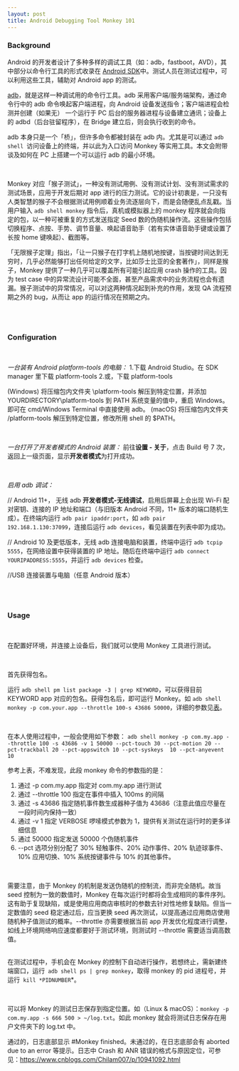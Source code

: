 ```yaml
---
layout: post
title: Android Debugging Tool Monkey 101
---
```




### Background



Android 的开发者设计了多种多样的调试工具（如：adb，fastboot，AVD），其中部分以命令行工具的形式收录在 [Android SDK](https://developer.android.com/studio/releases/platform-tools)中。测试人员在测试过程中，可以利用这些工具，辅助对 Android app 的测试。

[adb](https://developer.android.com/studio/command-line/adb)，就是这样一种调试用的命令行工具。adb 采用客户端/服务端架构，通过命令行中的 adb 命令唤起客户端进程，向 Android 设备发送指令；客户端进程会检测并创建（如果无） 一个运行于 PC 后台的服务器进程与设备建立通讯；设备上的 adbd（后台驻留程序），在 Bridge 建立后，则会执行收到的命令。

adb 本身只是一个「桥」，但许多命令都被封装在 adb 内。尤其是可以通过 `adb shell `访问设备上的终端，并以此为入口访问 Monkey 等实用工具。本文会附带谈及如何在 PC 上搭建一个可以运行 adb 的最小环境。

<br>

<!--excerpt-->

Monkey 对应「猴子测试」，一种没有测试用例、没有测试计划、没有测试需求的测试场景，应用于开发后期对 app 进行的压力测试。它的设计初衷是，一只没有人类智慧的猴子不会根据测试用例顺着业务流逐层向下，而是会随便乱点乱戳。当用户输入 `adb shell monkey` 指令后，真机或模拟器上的 monkey 程序就会向指定的包，以一种可被重复的方式发送指定 Seed 数的伪随机操作流。这些操作包括切换程序、点按、手势、调节音量、唤起语音助手（若有实体语音助手键或设置了长按 home 键唤起）、截图等。

「无限猴子定理」指出，「让一只猴子在打字机上随机地按键，当按键时间达到无穷时，几乎必然能够打出任何给定的文字，比如莎士比亚的全套著作」，同样是猴子，Monkey 提供了一种几乎可以覆盖所有可能引起应用 crash 操作的工具。因为 test case 中的异常流设计可能不全面，甚至产品需求中的业务流程也会有遗漏。猴子测试中的异常情况，可以对这两种情况起到补充的作用，发现 QA 流程预期之外的 bug，从而让 app 的运行情况在预期之内。

<br>

<br>

### Configuration 

<br>

 *一台装有 Android platform-tools 的电脑：*
1.下载 Android Studio。在 SDK manager 里下载 platform-tools
2.或，下载 platform-tools

(Windows) 将压缩包内文件夹 \platform-tools 解压到特定位置，并添加 YOURDIRECTORY\platform-tools 到 PATH 系统变量的值中，重启 Windows。即可在 cmd/Windows Terminal 中直接使用 adb。
(macOS) 将压缩包内文件夹 /platform-tools 解压到特定位置，修改所用 shell 的 $PATH。

<br>

*一台打开了开发者模式的 Android 装置：*
前往**设置 - 关于**，点击 Build 号 7 次，返回上一级页面，显示**开发者模式**为打开成功。

<br>

*启用 adb 调试：*

// Android 11+， 无线 adb
**开发者模式-无线调试**，启用后屏幕上会出现 Wi-Fi 配对密钥、连接的 IP 地址和端口（与旧版本 Android 不同，11+ 版本的端口随机生成）。在终端内运行 `adb pair ipaddr:port`，如 `adb pair 192.168.1.130:37099`，连接后运行 `adb devices`，看见装置在列表中即为成功。

// Android 10 及更低版本，无线 adb
连接电脑和装置，终端中运行 `adb tcpip 5555`，在网络设置中获得装置的 IP 地址。随后在终端中运行 `adb connect YOURIPADDRESS:5555`，并运行 `adb devices` 检查。

//USB 连接装置与电脑（任意 Android 版本）

<br>

<br>

### Usage

<br>

在配置好环境，并连接上设备后，我们就可以使用 Monkey 工具进行测试。

<br>

首先获得包名。

运行 `adb shell pm list package -3 | grep KEYWORD`，可以获得目前 KEYWORD app 对应的包名。获得包名后，即可运行 Monkey。如 `adb shell monkey -p com.your.app --throttle 100-s 43686 50000`，详细的参数见[表](https://developer.android.com/studio/test/monkey?hl=zh-cn)。

<br>

在本人使用过程中，一般会使用如下参数：
`adb shell monkey -p com.my.app --throttle 100 -s 43686 -v 1 50000 --pct-touch 30 --pct-motion 20 --pct-trackball 20 --pct-appswitch 10 --pct-syskeys  10 --pct-anyevent 10`

参考上表，不难发现，此段 monkey 命令的参数指的是：

1. 通过 -p com.my.app 指定对 com.my.app 进行测试
2. 通过 --throttle 100 指定在事件中插入 100ms 的间隔
3. 通过 -s 43686 指定随机事件数生成器种子值为 43686（注意此值应尽量在一段时间内保持一致）
4. 通过 -v 1 指定 VERBOSE 啰嗦模式参数为 1，提供有关测试在运行时的更多详细信息
5. 通过 50000 指定发送 50000 个伪随机事件
6. --pct 选项分别分配了 30% 轻触事件、20% 动作事件、20% 轨迹球事件、10% 应用切换、10% 系统按键事件与 10% 的其他事件。

<br>

需要注意，由于 Monkey 的机制是发送伪随机的控制流，而非完全随机。故当 seed 控制为一致的数值时，Monkey 在每次运行时都将会生成相同的事件序列。这有助于复现缺陷，或是使用应用商店审核时的参数去针对性地修复缺陷。但当一定数值的 seed 稳定通过后，应当更换 seed 再次测试，以提高通过应用商店使用随机种子值测试的概率。--throttle 亦需要根据当前 app 开发优化程度进行调整，如线上环境网络响应速度都要好于测试环境，则测试时 --throttle 需要适当调高数值。

<br>在测试过程中，手机会在 Monkey 的控制下自动进行操作，若想终止，需新建终端窗口，运行` adb shell ps | grep monkey`，取得 monkey 的 pid 进程号，并运行` kill *PIDNUMBER`*。

<br>

可以将 Monkey 的测试日志保存到指定位置。如（Linux & macOS）：`monkey -p com.my.app -s 666 500 > ~/log.txt`。如此 monkey 就会将测试日志保存在用户文件夹下的 log.txt 中。

通过的，日志底部显示 #Monkey finished。未通过的，在日志底部会有 aborted due to an error 等提示。日志中 Crash 和 ANR 错误的格式与原因定位，可参见：https://www.cnblogs.com/Chilam007/p/10941092.html